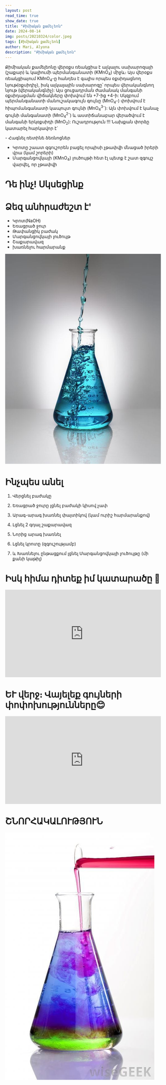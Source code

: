 ```yaml
---
layout: post
read_time: true
show_date: true
title: "Քիմիական քամելեոն"
date: 2024-08-14
img: posts/20210324/color.jpeg
tags: [Քիմիական քամելեոն]
author: Mari, Alyona
description: "Քիմիական քամելեոն"
---
```



Քիմիական քամելեոնը վերօքս ռեակցիա է ալկալու սախարոզայի (շաքար) և կալիումի պերմանգանատի (KMnO<sub>4</sub>) միջև։ 
Այս վերօքս ռեակցիայում KMnO<sub>4</sub>-ը հանդես է գալիս որպես օքսիդացնող նյութ(օքսիդիչ), իսկ ալկալային սախարոզը՝ որպես վերականգնող նյութ (վերականգնիչ): 
Այս ցուցադրման ժամանակ մանգանի օքսիդացման վիճակները փոխվում են +7-ից +4-ի: 
Սկզբում պերմանգանատի մանուշակագույն գույնը (MnO<sub>4</sub>-) փոխվում է հիպոմանգանատի կապույտ գույնի (MnO<sub>4</sub><sup>3-</sup>): 
Այն փոխվում է կանաչ գույնի մանգանատի (MnO<sub>4</sub><sup>2-</sup>) և աստիճանաբար վերածվում է մանգանի երկօքսիդի (MnO<sub>2</sub>):
Ուշադրություն !!!
Նախքան փորձը կատարել հարկավոր է`

⁠- Հագնել ռետինե ձեռնոցներ
- Կրոտը շաատ զգուշորեն բացել որպիսի չթափվի մնացած իրերի վրա (կամ շորերի)
- Մարգանցովկայի (KMnO<sub>4</sub>) լուծույթի հետ էլ պետք է շատ զգույշ վարվել, որ չթափվի
  

# Դե ինչ! Սկսեցինք


# Ձեզ անհրաժեշտ է'

 - Կրոտ(NaOH)
 - Եռացրած ջուր
 - Թափանցիկ բաժակ
 - Մարգանցովկայի լուծույթ
 - Շաքարավազ
 - խառնելու հարմարանք

![քամելեոն](./assets/img/posts/20210324/color_1.jpeg)

# Ինչպես անել


1) Վերցնել բաժակը

2) Եռացրած ջուրը լցնել բաժակի կիսով չափ

3) Արագ-արագ խառնել փայտիկով (կամ ուրիշ հարմարանքով)

4) Լցնել 2 գդալ շաքարավազ

5) Նորից արագ խառնել

6) Լցնել կրոտը (զգուշությամբ)

7) և Խառնելու ընթացքում լցնել Մարգանցովկայի լուծույթը (մի քանի կաթիլ)



# Իսկ հիմա դիտեք իմ կատարածը 🤍


<div style="position: relative; padding-bottom: 56.25%; height: 0; overflow: hidden; max-width: 100%; background: #000;">
  <iframe src="https://www.youtube.com/embed/bWQdCeHujnw" style="position: absolute; top: 0; left: 0; width: 100%; height: 100%;" frameborder="0" allow="accelerometer; autoplay; clipboard-write; encrypted-media; gyroscope; picture-in-picture" allowfullscreen></iframe>
</div>


# ԵՒ վերջ։ Վայելեք գույների փոփոխությունները😊


<div style="position: relative; padding-bottom: 56.25%; height: 0; overflow: hidden; max-width: 100%; background: #000;">
  <iframe src="https://www.youtube.com/embed/1sT2ixV4uVE" style="position: absolute; top: 0; left: 0; width: 100%; height: 100%;" frameborder="0" allow="accelerometer; autoplay; clipboard-write; encrypted-media; gyroscope; picture-in-picture" allowfullscreen></iframe>
</div>


# ՇՆՈՐՀԱԿԱԼՈՒԹՅՈՒՆ 

![քամելեոն](./assets/img/posts/20210324/color_2.jpeg)

